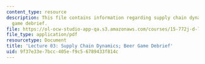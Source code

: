 ```yaml
---
content_type: resource
description: This file contains information regarding supply chain dynamics; beer
  game debrief.
file: https://ol-ocw-studio-app-qa.s3.amazonaws.com/courses/15-772j-d-lab-supply-chains-fall-2014/9f37e33e7bcc405ef9c56789433f814c_MIT15_772JF14_Lec03.pdf
file_type: application/pdf
resourcetype: Document
title: 'Lecture 03: Supply Chain Dynamics; Beer Game Debrief'
uid: 9f37e33e-7bcc-405e-f9c5-6789433f814c
---
```

